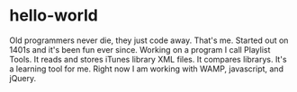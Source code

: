 # hello-world

Old programmers never die, they just code away.  That's me.  Started out on 1401s and it's been fun ever since.
Working on a program I call Playlist Tools.  It reads and stores iTunes library XML files.  It compares librarys.
It's a learning tool for me.  Right now I am working with WAMP, javascript, and jQuery.
